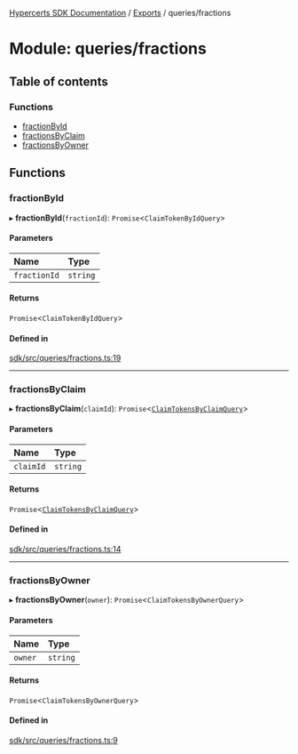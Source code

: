 [Hypercerts SDK Documentation](../README.md) / [Exports](../modules.md) / queries/fractions

# Module: queries/fractions

## Table of contents

### Functions

- [fractionById](queries_fractions.md#fractionbyid)
- [fractionsByClaim](queries_fractions.md#fractionsbyclaim)
- [fractionsByOwner](queries_fractions.md#fractionsbyowner)

## Functions

### fractionById

▸ **fractionById**(`fractionId`): `Promise`<`ClaimTokenByIdQuery`\>

#### Parameters

| Name         | Type     |
| :----------- | :------- |
| `fractionId` | `string` |

#### Returns

`Promise`<`ClaimTokenByIdQuery`\>

#### Defined in

[sdk/src/queries/fractions.ts:19](https://github.com/Network-Goods/hypercerts/blob/29cf555/sdk/src/queries/fractions.ts#L19)

---

### fractionsByClaim

▸ **fractionsByClaim**(`claimId`): `Promise`<[`ClaimTokensByClaimQuery`](global.md#claimtokensbyclaimquery)\>

#### Parameters

| Name      | Type     |
| :-------- | :------- |
| `claimId` | `string` |

#### Returns

`Promise`<[`ClaimTokensByClaimQuery`](global.md#claimtokensbyclaimquery)\>

#### Defined in

[sdk/src/queries/fractions.ts:14](https://github.com/Network-Goods/hypercerts/blob/29cf555/sdk/src/queries/fractions.ts#L14)

---

### fractionsByOwner

▸ **fractionsByOwner**(`owner`): `Promise`<`ClaimTokensByOwnerQuery`\>

#### Parameters

| Name    | Type     |
| :------ | :------- |
| `owner` | `string` |

#### Returns

`Promise`<`ClaimTokensByOwnerQuery`\>

#### Defined in

[sdk/src/queries/fractions.ts:9](https://github.com/Network-Goods/hypercerts/blob/29cf555/sdk/src/queries/fractions.ts#L9)
